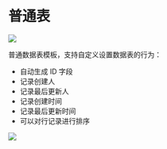 # 普通表

![](https://static-docs.nocobase.com/5a1663c897d5300a65909a904b073395.png)

普通数据表模板，支持自定义设置数据表的行为：

- 自动生成 ID 字段
- 记录创建人
- 记录最后更新人
- 记录创建时间
- 记录最后更新时间
- 可以对行记录进行排序

![](https://static-docs.nocobase.com/43ffcb2de53c610e33f4dd5c440b4324.png)
